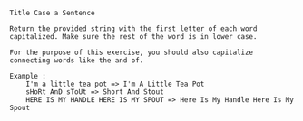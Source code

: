     Title Case a Sentence

    Return the provided string with the first letter of each word capitalized. Make sure the rest of the word is in lower case.

    For the purpose of this exercise, you should also capitalize connecting words like the and of.

    Example :
        I'm a little tea pot => I'm A Little Tea Pot
        sHoRt AnD sToUt => Short And Stout
        HERE IS MY HANDLE HERE IS MY SPOUT => Here Is My Handle Here Is My Spout 